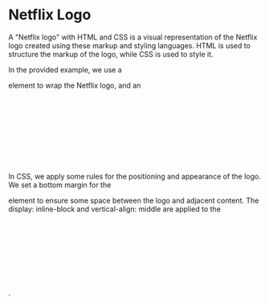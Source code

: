 # Netflix Logo
A "Netflix logo" with HTML and CSS is a visual representation of the Netflix logo created using these markup and styling languages. HTML is used to structure the markup of the logo, while CSS is used to style it.

In the provided example, we use a <div> element to wrap the Netflix logo, and an <svg> element to draw the logo in vector format. The xmlns attribute defines the SVG namespace, and the viewBox attribute defines the dimensions and aspect ratio of the logo. The fill attribute determines the filled color of the logo.

In CSS, we apply some rules for the positioning and appearance of the logo. We set a bottom margin for the <div> element to ensure some space between the logo and adjacent content. The display: inline-block and vertical-align: middle are applied to the <svg> element to make the logo displayed inline and vertically aligned at the center of the <div>.
